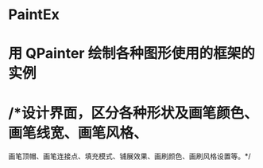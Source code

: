 # PaintEx
# 用 QPainter 绘制各种图形使用的框架的实例
# /*设计界面，区分各种形状及画笔颜色、画笔线宽、画笔风格、
画笔顶帽、画笔连接点、填充模式、铺展效果、画刷颜色、画刷风格设置等。*/
